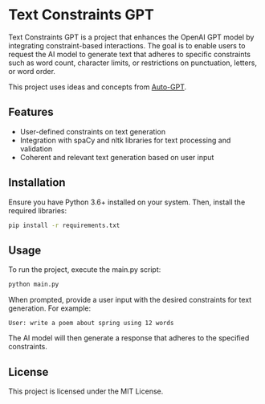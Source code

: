 # Text Constraints GPT

Text Constraints GPT is a project that enhances the OpenAI GPT model by integrating constraint-based interactions. The goal is to enable users to request the AI model to generate text that adheres to specific constraints such as word count, character limits, or restrictions on punctuation, letters, or word order.

This project uses ideas and concepts from [Auto-GPT](https://github.com/Torantulino/Auto-GPT).

## Features

- User-defined constraints on text generation
- Integration with spaCy and nltk libraries for text processing and validation
- Coherent and relevant text generation based on user input

## Installation

Ensure you have Python 3.6+ installed on your system. Then, install the required libraries:

```bash
pip install -r requirements.txt
```

## Usage
To run the project, execute the main.py script:

```bash
python main.py
```

When prompted, provide a user input with the desired constraints for text generation. For example:

```
User: write a poem about spring using 12 words
```

The AI model will then generate a response that adheres to the specified constraints.

## License
This project is licensed under the MIT License.
